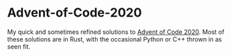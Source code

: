 # Advent-of-Code-2020 
My quick and sometimes refined solutions to [Advent of Code 2020](https://adventofcode.com/2020/).
Most of these solutions are in Rust, with the occasional Python or C++ thrown in as seen fit.
